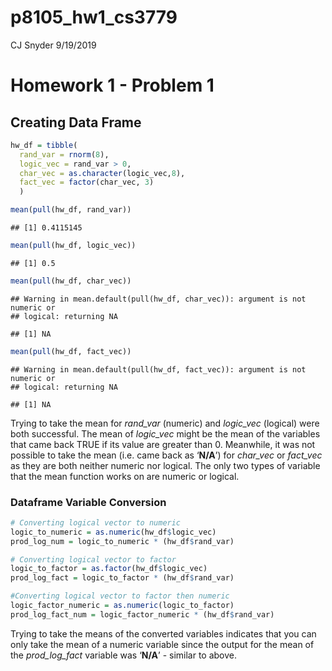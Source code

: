 p8105\_hw1\_cs3779
================
CJ Snyder
9/19/2019

# Homework 1 - Problem 1

## Creating Data Frame

``` r
hw_df = tibble(
  rand_var = rnorm(8),
  logic_vec = rand_var > 0,
  char_vec = as.character(logic_vec,8),
  fact_vec = factor(char_vec, 3)
  )

mean(pull(hw_df, rand_var))
```

    ## [1] 0.4115145

``` r
mean(pull(hw_df, logic_vec))
```

    ## [1] 0.5

``` r
mean(pull(hw_df, char_vec))
```

    ## Warning in mean.default(pull(hw_df, char_vec)): argument is not numeric or
    ## logical: returning NA

    ## [1] NA

``` r
mean(pull(hw_df, fact_vec))
```

    ## Warning in mean.default(pull(hw_df, fact_vec)): argument is not numeric or
    ## logical: returning NA

    ## [1] NA

Trying to take the mean for *rand\_var* (numeric) and *logic\_vec*
(logical) were both successful. The mean of *logic\_vec* might be the
mean of the variables that came back TRUE if its value are greater than
0. Meanwhile, it was not possible to take the mean (i.e. came back as
‘**N/A**’) for *char\_vec* or *fact\_vec* as they are both neither
numeric nor logical. The only two types of variable that the mean
function works on are numeric or logical.

### Dataframe Variable Conversion

``` r
# Converting logical vector to numeric
logic_to_numeric = as.numeric(hw_df$logic_vec)
prod_log_num = logic_to_numeric * (hw_df$rand_var)

# Converting logical vector to factor
logic_to_factor = as.factor(hw_df$logic_vec)
prod_log_fact = logic_to_factor * (hw_df$rand_var)

#Converting logical vector to factor then numeric
logic_factor_numeric = as.numeric(logic_to_factor)
prod_log_fact_num = logic_factor_numeric * (hw_df$rand_var)
```

Trying to take the means of the converted variables indicates that you
can only take the mean of a numeric variable since the output for the
mean of the *prod\_log\_fact* variable was ‘**N/A**’ - similar to above.
